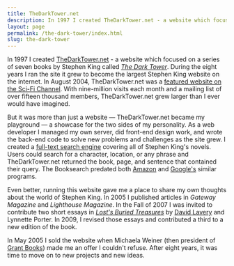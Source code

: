 ```yaml
---
title: TheDarkTower.net
description: In 1997 I created TheDarkTower.net - a website which focused on a series of seven books by Stephen King. During the eight years I ran the site it grew to become the largest Stephen King website on the internet.
layout: page
permalink: /the-dark-tower/index.html
slug: the-dark-tower
---
```

In 1997 I created
[TheDarkTower.net](http://www.thedarktower.net) - a website which focused on a
series of seven books by Stephen King called _[The Dark Tower](http://en.wikipedia.org/wiki/The_Dark_Tower_(series))_. During the eight years I ran the site
it grew to become the largest Stephen King website on the internet. In August 2004, TheDarkTower.net was a [featured website on the Sci-Fi Channel](http://www.scifi.com/sfw/issue381/site.html).
With nine-million visits each month and a mailing list of over fifteen
thousand members, TheDarkTower.net grew larger than I ever would have
imagined.

But it was more than just a website &mdash; TheDarkTower.net became my
playground &mdash; a showcase for the two sides of my personality. As a web
developer I managed my own server, did front-end design work, and wrote the
back-end code to solve new problems and challenges as the site grew. I created
a [full-text search engine](http://www.thedarktower.net/booksearch/) covering
all of Stephen King's novels. Users could search for a character, location, or
any phrase and TheDarkTower.net returned the book, page, and sentence that
contained their query. The Booksearch predated both
[Amazon](http://www.amazon.com/exec/obidos/tg/browse/-/10197021/103-5911497-7426258)
and [Google's](http://books.google.com/) similar programs.

Even better, running this website gave me a place to share my own thoughts
about the world of Stephen King. In 2005 I published articles in _Gateway Magazine_
and _Lighthouse Magazine_. In the Fall of 2007 I was invited to contribute two short
essays in _[Lost's Buried Treasures](http://www.amazon.com/Buried-Treasures-Lynnette-Porter-Hillary/dp/1402210310)_ by [David Lavery](http://davidlavery.net) and Lynnette Porter. In 2009, I revised those essays and contributed a third to a new edition of the book.

In May 2005 I sold the website when Michaela Weiner (then president of [Grant Books](https://secure.grantbooks.com/))
made me an offer I couldn't refuse. After eight years, it was time to move on to new projects and new ideas.
